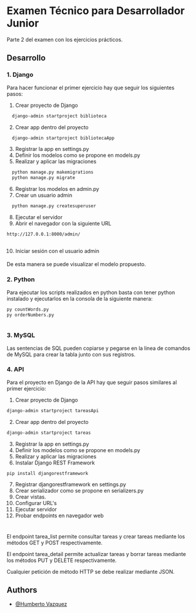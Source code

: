 
# Examen Técnico para Desarrollador Junior



Parte 2 del examen con los ejercicios prácticos.


## Desarrollo
### 1. Django
Para hacer funcionar el primer ejercicio hay que seguir los siguientes pasos:

1. Crear proyecto de Django
```bash
  django-admin startproject biblioteca
```

2. Crear app dentro del proyecto

```bash
  django-admin startproject bibliotecaApp
```

3. Registrar la app en settings.py
4. Definir los modelos como se propone en models.py
5. Realizar y aplicar las migraciones
```bash
  python manage.py makemigrations
  python manage.py migrate
```

6. Registrar los modelos en admin.py
7. Crear un usuario admin
```bash
  python manage.py createsuperuser
```
8. Ejecutar el servidor
9. Abrir el navegador con la siguiente URL
```bash
http://127.0.0.1:8000/admin/
  
```
10. Iniciar sesión con el usuario admin

####

De esta manera se puede visualizar el modelo propuesto.

### 2. Python

Para ejecutar los scripts realizados en python basta con tener python instalado y ejecutarlos en la consola de la siguiente manera:

```bash
py countWords.py
py orderNumbers.py
  
```

### 3. MySQL

Las sentencias de SQL pueden copiarse y pegarse en la linea de comandos de MySQL para crear la tabla junto con sus registros.

### 4. API

Para el proyecto en Django de la API hay que seguir pasos similares al primer ejercicio:

1. Crear proyecto de Django

```bash
django-admin startproject tareasApi
```

2. Crear app dentro del proyecto

```bash
django-admin startproject tareas
```

3. Registrar la app en settings.py
4. Definir los modelos como se propone en models.py
5. Realizar y aplicar las migraciones
6. Instalar Django REST Framework
```bash
pip install djangorestframework
```
7. Registrar djangorestframework en settings.py
8. Crear serializador como se propone en serializers.py
9. Crear vistas.
10. Configurar URL's
11. Ejecutar servidor
12. Probar endpoints en navegador web
#
El endpoint tarea_list permite consultar tareas y crear tareas mediante los métodos GET y POST respectivamente.

El endpoint tarea_detail permite actualizar tareas y borrar tareas mediante los métodos PUT y DELETE respectivamente.

Cualquier petición de método HTTP se debe realizar mediante JSON.


## Authors

- [@Humberto Vazquez](https://github.com/RubberBoyVz)

